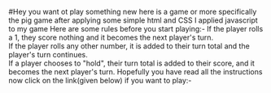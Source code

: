 #Hey you want ot play something new
here is a game or more specifically the pig game
after applying some simple html and CSS I applied javascript to my game
Here are some rules before you start playing:-
If the player rolls a 1, they score nothing and it becomes the next player's turn.  
If the player rolls any other number, it is added to their turn total and the player's turn continues.  
If a player chooses to "hold", their turn total is added to their score, and it becomes the next player's turn.
Hopefully you have read all the instructions  
now click on the link(given below) if you want to play:-
